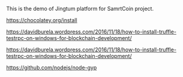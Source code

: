 This is the demo of Jingtum platform for SamrtCoin project.

https://chocolatey.org/install

https://davidburela.wordpress.com/2016/11/18/how-to-install-truffle-testrpc-on-windows-for-blockchain-development/

https://davidburela.wordpress.com/2016/11/18/how-to-install-truffle-testrpc-on-windows-for-blockchain-development/

https://github.com/nodejs/node-gyp